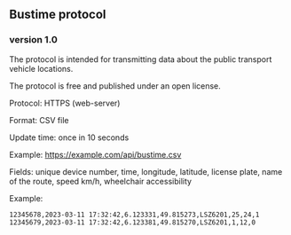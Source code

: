 ## Bustime protocol
### version 1.0

The protocol is intended for transmitting data about the public transport vehicle locations.

The protocol is free and published under an open license.


Protocol: HTTPS (web-server)

Format: CSV file

Update time: once in 10 seconds

Example: https://example.com/api/bustime.csv

Fields: unique device number, time, longitude, latitude, license plate, name of the route, speed km/h, wheelchair accessibility


Example:
```
12345678,2023-03-11 17:32:42,6.123331,49.815273,LSZ6201,25,24,1
12345679,2023-03-11 17:32:42,6.123381,49.815270,LSZ6201,1,12,0
```
